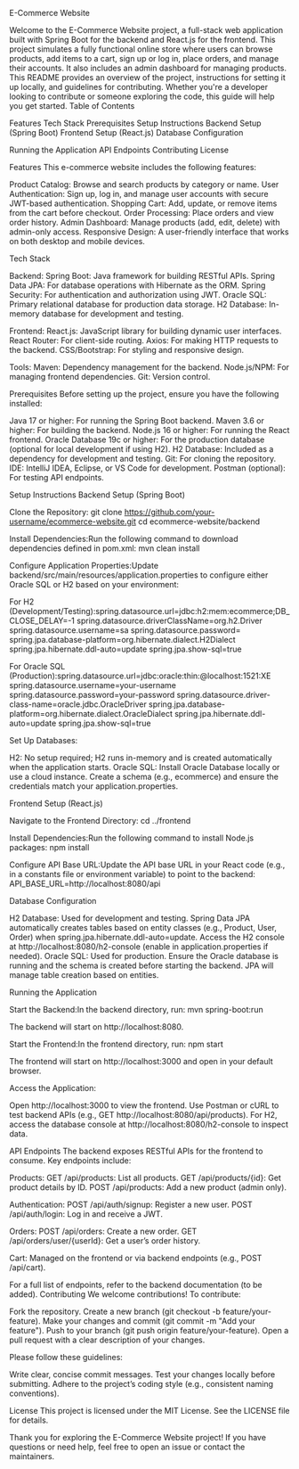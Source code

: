 E-Commerce Website

Welcome to the E-Commerce Website project, a full-stack web application built with Spring Boot for the backend and React.js for the frontend. This project simulates a fully functional online store where users can browse products, add items to a cart, sign up or log in, place orders, and manage their accounts. It also includes an admin dashboard for managing products.
This README provides an overview of the project, instructions for setting it up locally, and guidelines for contributing. Whether you're a developer looking to contribute or someone exploring the code, this guide will help you get started.
Table of Contents

Features
Tech Stack
Prerequisites
Setup Instructions
Backend Setup (Spring Boot)
Frontend Setup (React.js)
Database Configuration


Running the Application
API Endpoints
Contributing
License

Features
This e-commerce website includes the following features:

Product Catalog: Browse and search products by category or name.
User Authentication: Sign up, log in, and manage user accounts with secure JWT-based authentication.
Shopping Cart: Add, update, or remove items from the cart before checkout.
Order Processing: Place orders and view order history.
Admin Dashboard: Manage products (add, edit, delete) with admin-only access.
Responsive Design: A user-friendly interface that works on both desktop and mobile devices.

Tech Stack

Backend:
Spring Boot: Java framework for building RESTful APIs.
Spring Data JPA: For database operations with Hibernate as the ORM.
Spring Security: For authentication and authorization using JWT.
Oracle SQL: Primary relational database for production data storage.
H2 Database: In-memory database for development and testing.


Frontend:
React.js: JavaScript library for building dynamic user interfaces.
React Router: For client-side routing.
Axios: For making HTTP requests to the backend.
CSS/Bootstrap: For styling and responsive design.


Tools:
Maven: Dependency management for the backend.
Node.js/NPM: For managing frontend dependencies.
Git: Version control.



Prerequisites
Before setting up the project, ensure you have the following installed:

Java 17 or higher: For running the Spring Boot backend.
Maven 3.6 or higher: For building the backend.
Node.js 16 or higher: For running the React frontend.
Oracle Database 19c or higher: For the production database (optional for local development if using H2).
H2 Database: Included as a dependency for development and testing.
Git: For cloning the repository.
IDE: IntelliJ IDEA, Eclipse, or VS Code for development.
Postman (optional): For testing API endpoints.

Setup Instructions
Backend Setup (Spring Boot)

Clone the Repository:
git clone https://github.com/your-username/ecommerce-website.git
cd ecommerce-website/backend


Install Dependencies:Run the following command to download dependencies defined in pom.xml:
mvn clean install


Configure Application Properties:Update backend/src/main/resources/application.properties to configure either Oracle SQL or H2 based on your environment:

For H2 (Development/Testing):spring.datasource.url=jdbc:h2:mem:ecommerce;DB_CLOSE_DELAY=-1
spring.datasource.driverClassName=org.h2.Driver
spring.datasource.username=sa
spring.datasource.password=
spring.jpa.database-platform=org.hibernate.dialect.H2Dialect
spring.jpa.hibernate.ddl-auto=update
spring.jpa.show-sql=true


For Oracle SQL (Production):spring.datasource.url=jdbc:oracle:thin:@localhost:1521:XE
spring.datasource.username=your-username
spring.datasource.password=your-password
spring.datasource.driver-class-name=oracle.jdbc.OracleDriver
spring.jpa.database-platform=org.hibernate.dialect.OracleDialect
spring.jpa.hibernate.ddl-auto=update
spring.jpa.show-sql=true




Set Up Databases:

H2: No setup required; H2 runs in-memory and is created automatically when the application starts.
Oracle SQL: Install Oracle Database locally or use a cloud instance. Create a schema (e.g., ecommerce) and ensure the credentials match your application.properties.



Frontend Setup (React.js)

Navigate to the Frontend Directory:
cd ../frontend


Install Dependencies:Run the following command to install Node.js packages:
npm install


Configure API Base URL:Update the API base URL in your React code (e.g., in a constants file or environment variable) to point to the backend:
API_BASE_URL=http://localhost:8080/api



Database Configuration

H2 Database: Used for development and testing. Spring Data JPA automatically creates tables based on entity classes (e.g., Product, User, Order) when spring.jpa.hibernate.ddl-auto=update. Access the H2 console at http://localhost:8080/h2-console (enable in application.properties if needed).
Oracle SQL: Used for production. Ensure the Oracle database is running and the schema is created before starting the backend. JPA will manage table creation based on entities.

Running the Application

Start the Backend:In the backend directory, run:
mvn spring-boot:run

The backend will start on http://localhost:8080.

Start the Frontend:In the frontend directory, run:
npm start

The frontend will start on http://localhost:3000 and open in your default browser.

Access the Application:

Open http://localhost:3000 to view the frontend.
Use Postman or cURL to test backend APIs (e.g., GET http://localhost:8080/api/products).
For H2, access the database console at http://localhost:8080/h2-console to inspect data.



API Endpoints
The backend exposes RESTful APIs for the frontend to consume. Key endpoints include:

Products:
GET /api/products: List all products.
GET /api/products/{id}: Get product details by ID.
POST /api/products: Add a new product (admin only).


Authentication:
POST /api/auth/signup: Register a new user.
POST /api/auth/login: Log in and receive a JWT.


Orders:
POST /api/orders: Create a new order.
GET /api/orders/user/{userId}: Get a user’s order history.


Cart:
Managed on the frontend or via backend endpoints (e.g., POST /api/cart).



For a full list of endpoints, refer to the backend documentation (to be added).
Contributing
We welcome contributions! To contribute:

Fork the repository.
Create a new branch (git checkout -b feature/your-feature).
Make your changes and commit (git commit -m "Add your feature").
Push to your branch (git push origin feature/your-feature).
Open a pull request with a clear description of your changes.

Please follow these guidelines:

Write clear, concise commit messages.
Test your changes locally before submitting.
Adhere to the project’s coding style (e.g., consistent naming conventions).

License
This project is licensed under the MIT License. See the LICENSE file for details.

Thank you for exploring the E-Commerce Website project! If you have questions or need help, feel free to open an issue or contact the maintainers.
